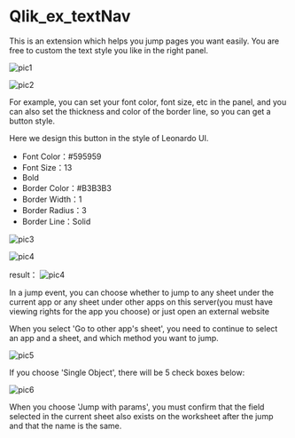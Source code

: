 # Qlik_ex_textNav
This is an extension which helps you jump pages you want easily. You are free to custom the text style you like in the right panel. 

![pic1](https://github.com/mxxt/my_image/blob/master/WechatIMG4.png?raw=true)

![pic2](https://github.com/mxxt/my_image/blob/master/WechatIMG5.png?raw=true)

For example, you can set your font color, font size, etc in the panel, and you can also set the thickness and color of the border line, so you can get a button style.

Here we design this button in the style of Leonardo UI.

- Font Color：#595959
- Font Size：13
- Bold
- Border Color：#B3B3B3
- Border Width：1
- Border Radius：3
- Border Line：Solid

![pic3](https://github.com/mxxt/my_image/blob/master/WechatIMG7.png?raw=true)

![pic4](https://github.com/mxxt/my_image/blob/master/WechatIMG8.png?raw=true)

result：
![pic4](https://github.com/mxxt/my_image/blob/master/WechatIMG9.png?raw=true)

In a jump event, you can choose whether to jump to any sheet under the current app or any sheet under other apps on this server(you must have viewing rights for the app you choose) or just open an external website

When you select 'Go to other app's sheet', you need to continue to select an app and a sheet, and which method you want to jump.

![pic5](https://github.com/mxxt/my_image/blob/master/WechatIMG10.png?raw=true)

If you choose 'Single Object', there will be 5 check boxes below:

![pic6](https://github.com/mxxt/my_image/blob/master/WechatIMG11.png?raw=true)

When you choose 'Jump with params', you must confirm that the field selected in the current sheet also exists on the worksheet after the jump and that the name is the same.

